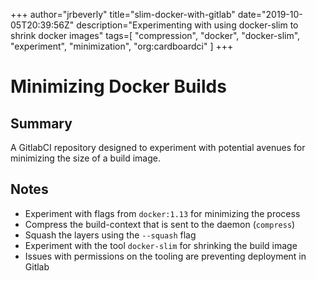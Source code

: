 +++
author="jrbeverly"
title="slim-docker-with-gitlab"
date="2019-10-05T20:39:56Z"
description="Experimenting with using docker-slim to shrink docker images"
tags=[
  "compression",
  "docker",
  "docker-slim",
  "experiment",
  "minimization",
  "org:cardboardci"
]
+++

# Minimizing Docker Builds

## Summary

A GitlabCI repository designed to experiment with potential avenues for minimizing the size of a build image.

## Notes

* Experiment with flags from `docker:1.13` for minimizing the process
* Compress the build-context that is sent to the daemon (`compress`)
* Squash the layers using the `--squash` flag
* Experiment with the tool `docker-slim` for shrinking the build image
* Issues with permissions on the tooling are preventing deployment in Gitlab